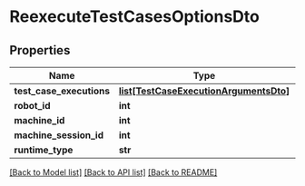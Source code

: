 # ReexecuteTestCasesOptionsDto

## Properties
Name | Type | Description | Notes
------------ | ------------- | ------------- | -------------
**test_case_executions** | [**list[TestCaseExecutionArgumentsDto]**](TestCaseExecutionArgumentsDto.md) |  | 
**robot_id** | **int** |  | [optional] 
**machine_id** | **int** |  | [optional] 
**machine_session_id** | **int** |  | [optional] 
**runtime_type** | **str** |  | [optional] 

[[Back to Model list]](../README.md#documentation-for-models) [[Back to API list]](../README.md#documentation-for-api-endpoints) [[Back to README]](../README.md)


